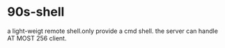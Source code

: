 90s-shell
=========
a light-weigt remote shell.only provide a cmd shell.
the server can handle AT MOST 256 client.

